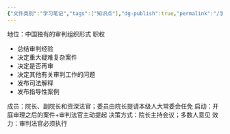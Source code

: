 ```yaml
---
{"文件类别":"学习笔记","tags":["知识点"],"dg-publish":true,"permalink":"/学习笔记studyup/知识点cheese/审判委员会/","dgPassFrontmatter":true,"created":"2024-10-21T19:58:03.976+08:00","updated":"2024-10-21T19:59:57.177+08:00"}
---
```


地位：中国独有的审判组织形式
职权
- 总结审判经验
- 决定重大疑难复杂案件
- 决定是否再审
- 决定其他有关审判工作的问题
- 发布司法解释
- 发布指导性案例

成员：院长、副院长和资深法官；委员由院长提请本级人大常委会任免
启动：开庭审理之后的案件+审判法官主动提起
决策方式：院长主持会议；多数人意见
效力：审判法官必须执行